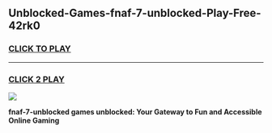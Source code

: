 
## Unblocked-Games-fnaf-7-unblocked-Play-Free-42rk0
<h3>
<a href="https://premium76.site?title=fnaf-7-unblocked&ref=12A">CLICK TO PLAY</a></h3>
<hr>

<h3>
<a href="https://premium76.site?title=fnaf-7-unblocked&ref=12A">CLICK 2 PLAY</a>
  
</h3>

<a href="https://premium76.site?title=fnaf-7-unblocked&ref=12A"><img src="https://clearcache.store/games.png"></a>


**fnaf-7-unblocked games unblocked: Your Gateway to Fun and Accessible Online Gaming**
